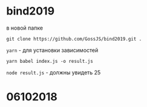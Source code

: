 
# bind2019
в новой папке

```git clone https://github.com/GossJS/bind2019.git .```


```yarn``` - для установки зависимостей

```yarn babel index.js -o result.js```

```node result.js``` - должны увидеть 25

# 06102018

